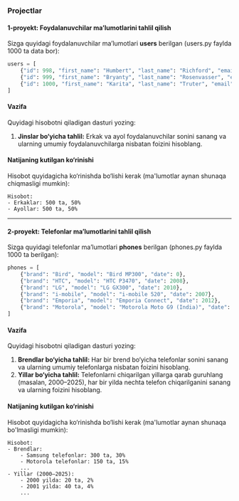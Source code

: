 ### **Projectlar**

#### **1-proyekt: Foydalanuvchilar ma’lumotlarini tahlil qilish**

Sizga quyidagi foydalanuvchilar ma’lumotlari **users** berilgan (users.py faylda 1000 ta data bor):  

```python
users = [
    {"id": 998, "first_name": "Humbert", "last_name": "Richford", "email": "hrichfordrp@gizmodo.com", "gender": "Male", "ip_address": "250.4.246.253"},
    {"id": 999, "first_name": "Bryanty", "last_name": "Rosenvasser", "email": "brosenvasserrq@discovery.com", "gender": "Male", "ip_address": "186.72.250.20"},
    {"id": 1000, "first_name": "Karita", "last_name": "Truter", "email": "ktruterrr@mapy.cz", "gender": "Female", "ip_address": "176.154.178.243"}
]
```

#### **Vazifa**
Quyidagi hisobotni qiladigan dasturi yozing:  
1. **Jinslar bo‘yicha tahlil:** Erkak va ayol foydalanuvchilar sonini sanang va ularning umumiy foydalanuvchilarga nisbatan foizini hisoblang.  

#### **Natijaning kutilgan ko‘rinishi**  
Hisobot quyidagicha ko‘rinishda bo‘lishi kerak (ma'lumotlar aynan shunaqa chiqmasligi mumkin):  

```
Hisobot:
- Erkaklar: 500 ta, 50%
- Ayollar: 500 ta, 50%
```

---

#### **2-proyekt: Telefonlar ma’lumotlarini tahlil qilish**

Sizga quyidagi telefonlar ma’lumotlari **phones** berilgan (phones.py faylda 1000 ta berilgan):  

```python
phones = [
    {"brand": "Bird", "model": "Bird MP300", "date": 0},
    {"brand": "HTC", "model": "HTC P3470", "date": 2008},
    {"brand": "LG", "model": "LG GX300", "date": 2010},
    {"brand": "i-mobile", "model": "i-mobile 520", "date": 2007},
    {"brand": "Emporia", "model": "Emporia Connect", "date": 2012},
    {"brand": "Motorola", "model": "Motorola Moto G9 (India)", "date": 2020}
]
```

#### **Vazifa**
Quyidagi hisobotni qiladigan dasturi yozing:  
1. **Brendlar bo‘yicha tahlil:** Har bir brend bo‘yicha telefonlar sonini sanang va ularning umumiy telefonlarga nisbatan foizini hisoblang.  
2. **Yillar bo‘yicha tahlil:** Telefonlarni chiqarilgan yillarga qarab guruhlang (masalan, 2000–2025), har bir yilda nechta telefon chiqarilganini sanang va ularning foizini hisoblang.  

#### **Natijaning kutilgan ko‘rinishi**  
Hisobot quyidagicha ko‘rinishda bo‘lishi kerak (ma'lumotlar aynan shunaqa bo'lmasligi mumkin):  

```
Hisobot:
- Brendlar:
    - Samsung telefonlar: 300 ta, 30%
    - Motorola telefonlar: 150 ta, 15%
    ...
- Yillar (2000–2025):
    - 2000 yilda: 20 ta, 2%
    - 2001 yilda: 40 ta, 4%
    ...
```
